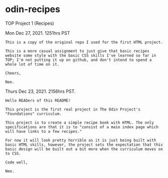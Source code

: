 # odin-recipes
TOP Project 1 (Recipes)

Mon Dec 27, 2021. 1251hrs PST

    This is a copy of the original repo I used for the first HTML project.

    This is a more casual assignment to just give that basic recipes website some style with the basic CSS skills I've learned so far in TOP; I'm not putting it up on github, and don't intend to spend a whole lot of time on it.

    Cheers,

    Neo.

Thurs Dec 23, 2021. 2156hrs PST.

    Hello READers of this README!

    This project is the first real project in The Odin Project's "Foundations" curriculum.

    This project is to create a simple recipe book with HTML. The only specifications are that it is to "consist of a main index page which will have links to a few recipes."

    For now it will look pretty horrible as it is just being built with basic HTML skills, however, the project sets the expectation that this basic design will be built out a bit more when the curriculum moves on to CSS.

    Code well,

    Neo.
